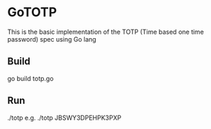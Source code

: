 # GoTOTP
This is the basic implementation of the TOTP (Time based one time password) spec using Go lang

## Build
go build totp.go

## Run
./totp <secret-key>
e.g. ./totp JBSWY3DPEHPK3PXP
